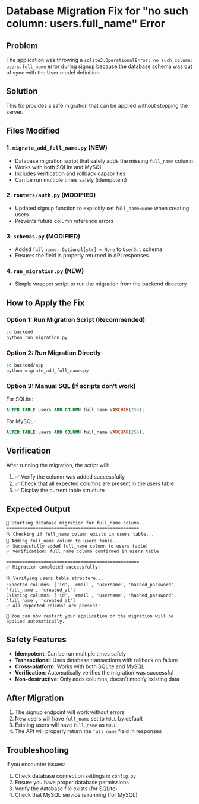 # Database Migration Fix for "no such column: users.full_name" Error

## Problem
The application was throwing a `sqlite3.OperationalError: no such column: users.full_name` error during signup because the database schema was out of sync with the User model definition.

## Solution
This fix provides a safe migration that can be applied without stopping the server.

## Files Modified

### 1. `migrate_add_full_name.py` (NEW)
- Database migration script that safely adds the missing `full_name` column
- Works with both SQLite and MySQL
- Includes verification and rollback capabilities
- Can be run multiple times safely (idempotent)

### 2. `routers/auth.py` (MODIFIED)
- Updated signup function to explicitly set `full_name=None` when creating users
- Prevents future column reference errors

### 3. `schemas.py` (MODIFIED)
- Added `full_name: Optional[str] = None` to `UserOut` schema
- Ensures the field is properly returned in API responses

### 4. `run_migration.py` (NEW)
- Simple wrapper script to run the migration from the backend directory

## How to Apply the Fix

### Option 1: Run Migration Script (Recommended)
```bash
cd backend
python run_migration.py
```

### Option 2: Run Migration Directly
```bash
cd backend/app
python migrate_add_full_name.py
```

### Option 3: Manual SQL (If scripts don't work)
For SQLite:
```sql
ALTER TABLE users ADD COLUMN full_name VARCHAR(255);
```

For MySQL:
```sql
ALTER TABLE users ADD COLUMN full_name VARCHAR(255);
```

## Verification
After running the migration, the script will:
1. ✅ Verify the column was added successfully
2. ✅ Check that all expected columns are present in the users table
3. ✅ Display the current table structure

## Expected Output
```
🚀 Starting database migration for full_name column...
==================================================
🔍 Checking if full_name column exists in users table...
📝 Adding full_name column to users table...
✅ Successfully added full_name column to users table!
✅ Verification: full_name column confirmed in users table

==================================================
✅ Migration completed successfully!

🔍 Verifying users table structure...
Expected columns: ['id', 'email', 'username', 'hashed_password', 'full_name', 'created_at']
Existing columns: ['id', 'email', 'username', 'hashed_password', 'full_name', 'created_at']
✅ All expected columns are present!

🎉 You can now restart your application or the migration will be applied automatically.
```

## Safety Features
- **Idempotent**: Can be run multiple times safely
- **Transactional**: Uses database transactions with rollback on failure
- **Cross-platform**: Works with both SQLite and MySQL
- **Verification**: Automatically verifies the migration was successful
- **Non-destructive**: Only adds columns, doesn't modify existing data

## After Migration
1. The signup endpoint will work without errors
2. New users will have `full_name` set to `NULL` by default
3. Existing users will have `full_name` as `NULL`
4. The API will properly return the `full_name` field in responses

## Troubleshooting
If you encounter issues:
1. Check database connection settings in `config.py`
2. Ensure you have proper database permissions
3. Verify the database file exists (for SQLite)
4. Check that MySQL service is running (for MySQL)
